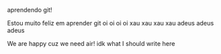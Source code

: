 aprendendo git!

Estou muito feliz em aprender git
oi oi oi oi
xau xau xau xau adeus adeus adeus

We are happy cuz we need air!
idk what I should write here
